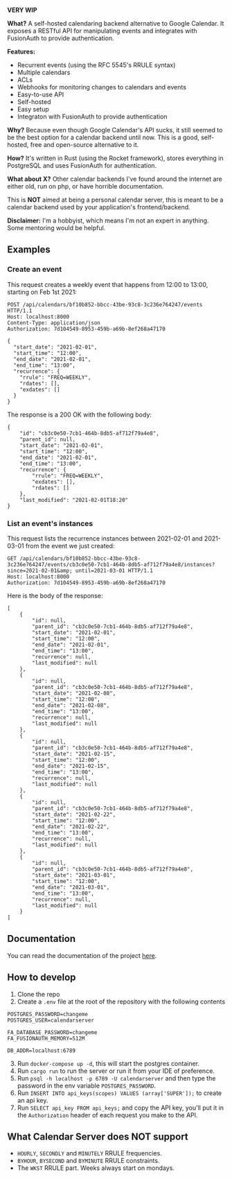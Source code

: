 **VERY WIP**

**What?** A self-hosted calendaring backend alternative to Google Calendar. It exposes a RESTful API for manipulating events and integrates with FusionAuth to provide authentication.

**Features:**
- Recurrent events (using the RFC 5545's RRULE syntax)
- Multiple calendars
- ACLs
- Webhooks for monitoring changes to calendars and events
- Easy-to-use API
- Self-hosted
- Easy setup
- Integraton with FusionAuth to provide authentication

**Why?** Because even though Google Calendar's API sucks, it still seemed to be the best option for a calendar backend until now. This is a good, self-hosted, free and open-source alternative to it.

**How?** It's written in Rust (using the Rocket framework), stores everything in PostgreSQL and uses FusionAuth for authentication.

**What about X?** Other calendar backends I've found around the internet are either old, run on php, or have horrible documentation.

This is **NOT** aimed at being a personal calendar server, this is meant to be a calendar backend used by your application's frontend/backend.

**Disclaimer:** I'm a hobbyist, which means I'm not an expert in anything. Some mentoring would be helpful.


## Examples

### Create an event

This request creates a weekly event that happens from 12:00 to 13:00, starting on Feb 1st 2021:
```http
POST /api/calendars/bf10b852-bbcc-43be-93c8-3c236e764247/events HTTP/1.1
Host: localhost:8000
Content-Type: application/json
Authorization: 7d104549-8953-459b-a69b-8ef268a47170

{
  "start_date": "2021-02-01",
  "start_time": "12:00",
  "end_date": "2021-02-01",
  "end_time": "13:00",
  "recurrence": {
    "rrule": "FREQ=WEEKLY",
    "rdates": [],
  	"exdates": []
  }
}
```

The response is a 200 OK with the following body:
```http
{
    "id": "cb3c0e50-7cb1-464b-8db5-af712f79a4e8",
    "parent_id": null,
    "start_date": "2021-02-01",
    "start_time": "12:00",
    "end_date": "2021-02-01",
    "end_time": "13:00",
    "recurrence": {
        "rrule": "FREQ=WEEKLY",
        "exdates": [],
        "rdates": []
    },
    "last_modified": "2021-02-01T18:20"
}
```

### List an event's instances

This request lists the recurrence instances between 2021-02-01 and 2021-03-01 from the event we just created:
```http
GET /api/calendars/bf10b852-bbcc-43be-93c8-3c236e764247/events/cb3c0e50-7cb1-464b-8db5-af712f79a4e8/instances?since=2021-02-01&amp; until=2021-03-01 HTTP/1.1
Host: localhost:8000
Authorization: 7d104549-8953-459b-a69b-8ef268a47170
```

Here is the body of the response:
```http
[
    {
        "id": null,
        "parent_id": "cb3c0e50-7cb1-464b-8db5-af712f79a4e8",
        "start_date": "2021-02-01",
        "start_time": "12:00",
        "end_date": "2021-02-01",
        "end_time": "13:00",
        "recurrence": null,
        "last_modified": null
    },
    {
        "id": null,
        "parent_id": "cb3c0e50-7cb1-464b-8db5-af712f79a4e8",
        "start_date": "2021-02-08",
        "start_time": "12:00",
        "end_date": "2021-02-08",
        "end_time": "13:00",
        "recurrence": null,
        "last_modified": null
    },
    {
        "id": null,
        "parent_id": "cb3c0e50-7cb1-464b-8db5-af712f79a4e8",
        "start_date": "2021-02-15",
        "start_time": "12:00",
        "end_date": "2021-02-15",
        "end_time": "13:00",
        "recurrence": null,
        "last_modified": null
    },
    {
        "id": null,
        "parent_id": "cb3c0e50-7cb1-464b-8db5-af712f79a4e8",
        "start_date": "2021-02-22",
        "start_time": "12:00",
        "end_date": "2021-02-22",
        "end_time": "13:00",
        "recurrence": null,
        "last_modified": null
    },
    {
        "id": null,
        "parent_id": "cb3c0e50-7cb1-464b-8db5-af712f79a4e8",
        "start_date": "2021-03-01",
        "start_time": "12:00",
        "end_date": "2021-03-01",
        "end_time": "13:00",
        "recurrence": null,
        "last_modified": null
    }
]
```

## Documentation

You can read the documentation of the project [here](./docs).

## How to develop

1. Clone the repo
2. Create a `.env` file at the root of the repository with the following contents
```
POSTGRES_PASSWORD=changeme
POSTGRES_USER=calendarserver

FA_DATABASE_PASSWORD=changeme
FA_FUSIONAUTH_MEMORY=512M

DB_ADDR=localhost:6789
```
3. Run `docker-compose up -d`, this will start the postgres container.
4. Run `cargo run` to run the server or run it from your IDE of preference.
5. Run `psql -h localhost -p 6789 -U calendarserver` and then type the password in the env variable `POSTGRES_PASSWORD`.
6. Run `INSERT INTO api_keys(scopes) VALUES (array['SUPER']);` to create an api key.
7. Run `SELECT api_key FROM api_keys;` and copy the API key, you'll put it in the `Authorization` header of
each request you make to the API.

## What Calendar Server does **NOT** support

- `HOURLY`, `SECONDLY` and `MINUTELY` RRULE frequencies.
- `BYHOUR`, `BYSECOND` and `BYMINUTE` RRULE constraints.
- The `WKST` RRULE part. Weeks always start on mondays.